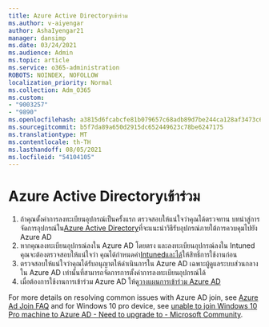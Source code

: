```yaml
---
title: Azure Active Directoryเข้าร่วม
ms.author: v-aiyengar
author: AshaIyengar21
manager: dansimp
ms.date: 03/24/2021
ms.audience: Admin
ms.topic: article
ms.service: o365-administration
ROBOTS: NOINDEX, NOFOLLOW
localization_priority: Normal
ms.collection: Adm_O365
ms.custom:
- "9003257"
- "9890"
ms.openlocfilehash: a3815d6fcabcfe81b079657c68adb89d7be244ca128af3473c6b22c1a4f7c833
ms.sourcegitcommit: b5f7da89a650d2915dc652449623c78be6247175
ms.translationtype: MT
ms.contentlocale: th-TH
ms.lasthandoff: 08/05/2021
ms.locfileid: "54104105"
---
```

# <a name="azure-active-directory-join"></a>Azure Active Directoryเข้าร่วม

1. ถ้าคุณตั้งค่าการลงทะเบียนอุปกรณ์เป็นครั้งแรก ตรวจสอบให้แน่ใจว่าคุณได้ตรวจทาน บทนําสู่การจัดการอุปกรณ์ใน[Azure Active Directory](/azure/active-directory/devices/overview)ที่จะแนะนําวิธีรับอุปกรณ์ภายใต้การควบคุมไปยัง Azure AD 
1. หากคุณลงทะเบียนอุปกรณ์ลงใน Azure AD โดยตรง และลงทะเบียนอุปกรณ์ลงใน Intuned คุณจะต้องตรวจสอบให้แน่ใจว่า คุณได้กําหนดค่า[Intuned](/mem/intune/enrollment/device-enrollment)[และได้](/mem/intune/fundamentals/licenses-assign)ให้สิทธิ์การใช้งานก่อน
1. ตรวจสอบให้แน่ใจว่าคุณได้รับอนุญาตให้ดําเนินการใน Azure AD เฉพาะผู้ดูแลระบบส่วนกลางใน Azure AD เท่านั้นที่สามารถจัดการการตั้งค่าการลงทะเบียนอุปกรณ์ได้
1. เมื่อต้องการใช้งานการเข้าร่วม Azure AD ให้ดู[วางแผนการเข้าร่วม Azure AD](/azure/active-directory/devices/azureadjoin-plan)

For more details on resolving common issues with Azure AD join, see [Azure Ad Join FAQ](/azure/active-directory/devices/faq) and for Windows 10 pro device, see [unable to join Windows 10 Pro machine to Azure AD - Need to upgrade to - Microsoft Community](https://answers.microsoft.com/en-us/msoffice/forum/msoffice_install-mso_win10-mso_365hp/unable-to-join-windows-10-pro-machine-to-azure-ad/abb1ca7d-b317-45ec-a628-e1c10eae2900).
